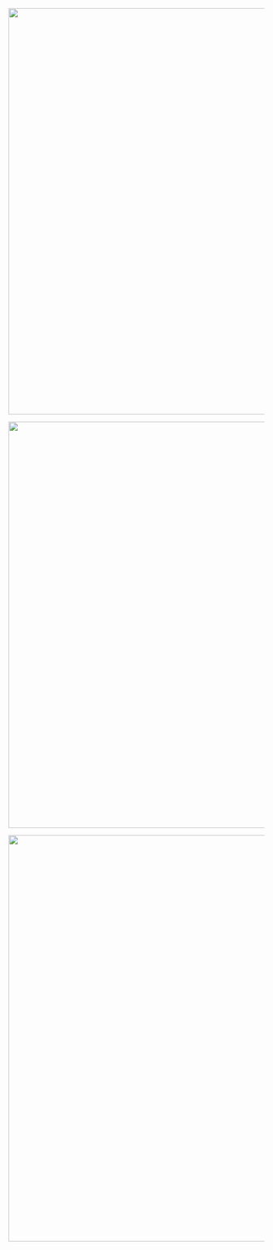 <p align="center">
  <img src="https://github.com/user-attachments/assets/66b5e844-624e-4b33-80f1-ea8e1c770d24" width="800"/><br/>
</p>

<p align="center">
  <img src="https://github.com/user-attachments/assets/ed526c85-2666-436c-bc48-0fd75e0db9ac" width="800"/><br/>
</p>

<p align="center">
  <img src="https://github.com/user-attachments/assets/3195b4e8-692b-4a00-a948-baa1a12e67a5" width="800"/><br/>
</p>
